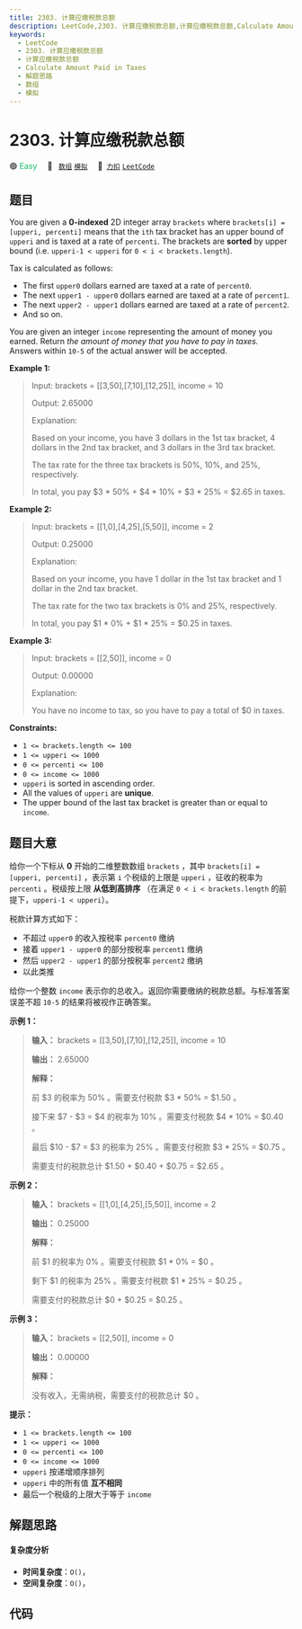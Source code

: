 ```yaml
---
title: 2303. 计算应缴税款总额
description: LeetCode,2303. 计算应缴税款总额,计算应缴税款总额,Calculate Amount Paid in Taxes,解题思路,数组,模拟
keywords:
  - LeetCode
  - 2303. 计算应缴税款总额
  - 计算应缴税款总额
  - Calculate Amount Paid in Taxes
  - 解题思路
  - 数组
  - 模拟
---
```


# 2303. 计算应缴税款总额

🟢 <font color=#15bd66>Easy</font>&emsp; 🔖&ensp; [`数组`](/tag/array.md) [`模拟`](/tag/simulation.md)&emsp; 🔗&ensp;[`力扣`](https://leetcode.cn/problems/calculate-amount-paid-in-taxes) [`LeetCode`](https://leetcode.com/problems/calculate-amount-paid-in-taxes)

## 题目

You are given a **0-indexed** 2D integer array `brackets` where `brackets[i] =
[upperi, percenti]` means that the `ith` tax bracket has an upper bound of
`upperi` and is taxed at a rate of `percenti`. The brackets are **sorted** by
upper bound (i.e. `upperi-1 < upperi` for `0 < i < brackets.length`).

Tax is calculated as follows:

  * The first `upper0` dollars earned are taxed at a rate of `percent0`.
  * The next `upper1 - upper0` dollars earned are taxed at a rate of `percent1`.
  * The next `upper2 - upper1` dollars earned are taxed at a rate of `percent2`.
  * And so on.

You are given an integer `income` representing the amount of money you earned.
Return _the amount of money that you have to pay in taxes._ Answers within
`10-5` of the actual answer will be accepted.



**Example 1:**

> Input: brackets = [[3,50],[7,10],[12,25]], income = 10
> 
> Output: 2.65000
> 
> Explanation:
> 
> Based on your income, you have 3 dollars in the 1st tax bracket, 4 dollars in the 2nd tax bracket, and 3 dollars in the 3rd tax bracket.
> 
> The tax rate for the three tax brackets is 50%, 10%, and 25%, respectively.
> 
> In total, you pay $3 * 50% + $4 * 10% + $3 * 25% = $2.65 in taxes.

**Example 2:**

> Input: brackets = [[1,0],[4,25],[5,50]], income = 2
> 
> Output: 0.25000
> 
> Explanation:
> 
> Based on your income, you have 1 dollar in the 1st tax bracket and 1 dollar in the 2nd tax bracket.
> 
> The tax rate for the two tax brackets is 0% and 25%, respectively.
> 
> In total, you pay $1 * 0% + $1 * 25% = $0.25 in taxes.

**Example 3:**

> Input: brackets = [[2,50]], income = 0
> 
> Output: 0.00000
> 
> Explanation:
> 
> You have no income to tax, so you have to pay a total of $0 in taxes.

**Constraints:**

  * `1 <= brackets.length <= 100`
  * `1 <= upperi <= 1000`
  * `0 <= percenti <= 100`
  * `0 <= income <= 1000`
  * `upperi` is sorted in ascending order.
  * All the values of `upperi` are **unique**.
  * The upper bound of the last tax bracket is greater than or equal to `income`.


## 题目大意

给你一个下标从 **0** 开始的二维整数数组 `brackets` ，其中 `brackets[i] = [upperi, percenti]` ，表示第
`i` 个税级的上限是 `upperi` ，征收的税率为 `percenti` 。税级按上限 **从低到高排序** （在满足 `0 < i <
brackets.length` 的前提下，`upperi-1 < upperi`）。

税款计算方式如下：

  * 不超过 `upper0` 的收入按税率 `percent0` 缴纳
  * 接着 `upper1 - upper0` 的部分按税率 `percent1` 缴纳
  * 然后 `upper2 - upper1` 的部分按税率 `percent2` 缴纳
  * 以此类推

给你一个整数 `income` 表示你的总收入。返回你需要缴纳的税款总额。与标准答案误差不超 `10-5` 的结果将被视作正确答案。



**示例 1：**

> 
> 
> 
> 
> 
> **输入：** brackets = [[3,50],[7,10],[12,25]], income = 10
> 
> **输出：** 2.65000
> 
> **解释：**
> 
> 前 $3 的税率为 50% 。需要支付税款 $3 * 50% = $1.50 。
> 
> 接下来 $7 - $3 = $4 的税率为 10% 。需要支付税款 $4 * 10% = $0.40 。
> 
> 最后 $10 - $7 = $3 的税率为 25% 。需要支付税款 $3 * 25% = $0.75 。
> 
> 需要支付的税款总计 $1.50 + $0.40 + $0.75 = $2.65 。
> 
> 

**示例 2：**

> 
> 
> 
> 
> 
> **输入：** brackets = [[1,0],[4,25],[5,50]], income = 2
> 
> **输出：** 0.25000
> 
> **解释：**
> 
> 前 $1 的税率为 0% 。需要支付税款 $1 * 0% = $0 。
> 
> 剩下 $1 的税率为 25% 。需要支付税款 $1 * 25% = $0.25 。
> 
> 需要支付的税款总计 $0 + $0.25 = $0.25 。
> 
> 

**示例 3：**

> 
> 
> 
> 
> 
> **输入：** brackets = [[2,50]], income = 0
> 
> **输出：** 0.00000
> 
> **解释：**
> 
> 没有收入，无需纳税，需要支付的税款总计 $0 。
> 
> 



**提示：**

  * `1 <= brackets.length <= 100`
  * `1 <= upperi <= 1000`
  * `0 <= percenti <= 100`
  * `0 <= income <= 1000`
  * `upperi` 按递增顺序排列
  * `upperi` 中的所有值 **互不相同**
  * 最后一个税级的上限大于等于 `income`


## 解题思路

#### 复杂度分析

- **时间复杂度**：`O()`，
- **空间复杂度**：`O()`，

## 代码

```javascript

```
